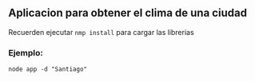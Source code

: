 ## Aplicacion para obtener el clima de una ciudad

Recuerden ejecutar ```nmp install``` para cargar las librerias

### Ejemplo:
```
node app -d "Santiago"
```
